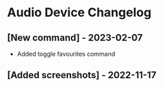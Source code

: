 # Audio Device Changelog

## [New command] - 2023-02-07

- Added toggle favourites command

## [Added screenshots] - 2022-11-17
